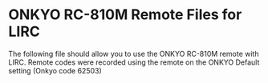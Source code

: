 ONKYO RC-810M Remote Files for LIRC
===================================

The following file should allow you to use the ONKYO RC-810M remote with LIRC.
Remote codes were recorded using the remote on the ONKYO Default setting (Onkyo code 62503)

